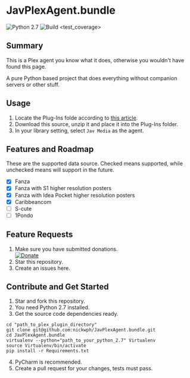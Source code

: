 # JavPlexAgent.bundle

![Python 2.7](https://img.shields.io/badge/python-2.7-3776AB.svg?logo=python&logoColor=white)
![Build](https://github.com/nickwph/JavPlexAgent.bundle/workflows/build/badge.svg)
<test_coverage>

## Summary

This is a Plex agent you know what it does, otherwise you wouldn't have found this page.

A pure Python based project that does everything without companion servers or other stuff. 

## Usage

1. Locate the Plug-Ins folde according to [this article](https://support.plex.tv/articles/201106098-how-do-i-find-the-plug-ins-folder/).
2. Download this source, unzip it and place it into the Plug-Ins folder.
3. In your library setting, select `Jav Media` as the agent.

## Features and Roadmap

These are the supported data source. Checked means supported, while unchecked means will support in the future.

- [x] Fanza
- [x] Fanza with S1 higher resolution posters 
- [x] Fanza with Idea Pocket higher resolution posters 
- [x] Caribbeancom
- [ ] S-cute
- [ ] 1Pondo

## Feature Requests

1. Make sure you have submitted donations.  
[![Donate](https://www.paypalobjects.com/en_US/i/btn/btn_donateCC_LG.gif)](https://www.paypal.com/cgi-bin/webscr?cmd=_s-xclick&hosted_button_id=UKKJEAK6TGKGE&source=url)
2. Star this repository.
3. Create an issues here.

## Contribute and Get Started

1. Star and fork this repository.
2. You need Python 2.7 installed.
3. Get the source code dependencies ready.
```shell script
cd "path_to_plex_plugin_directory"
git clone git@github.com:nickwph/JavPlexAgent.bundle.git
cd JavPlexAgent.bundle
virtualenv --python="path_to_your_python_2.7" Virtualenv
source Virtualenv/bin/activate
pip install -r Requirements.txt
```
4. PyCharm is recommended.
5. Create a pull request for your changes, tests must pass.
